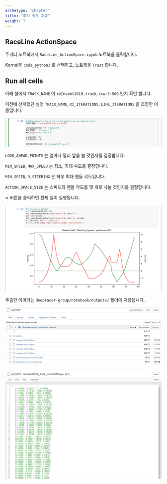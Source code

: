```yaml
---
archetype: "chapter"
title: "최적 속도 추출"
weight: 7
---
```


## RaceLine ActionSpace

주피터 노트북에서 `RaceLine_ActionSpace.ipynb` 노트북을 클릭합니다.

Kernel은 `coda_python3` 를 선택하고, 노트북을 `Trust` 합니다.

## Run all cells

아래 셀에서 `TRACK_NAME` 이 `reInvent2019_track_ccw-5-500` 인지 확인 합니다.

이전에 선택했던 설정 `TRACK_NAME`, `XI_ITERATIONS`, `LINE_ITERATIONS` 을 조합한 이름입니다.

![](./images/actionspace-01.png)

`LOOK_AHEAD_POINTS` 는 얼마나 멀리 앞을 볼 것인지를 결정합니다.

`MIN_SPEED`, `MAX_SPEED` 는 최소, 최대 속도를 결정합니다.

`MIN_SPEED`, `R_STEERING` 은 좌우 최대 핸들 각도입니다.

`ACTION_SPACE_SIZE` 는 스피드와 핸들 각도를 몇 개로 나눌 것인지를 결정합니다.

`⏩` 버튼을 클릭하면 전체 셀이 실행됩니다.

![](./images/actionspace-02.png)

추출한 데이터는 `deepracer-group/notebook/outputs/` 폴더에 저장됩니다.

![](./images/actionspace-03.png)

![](./images/actionspace-04.png)
